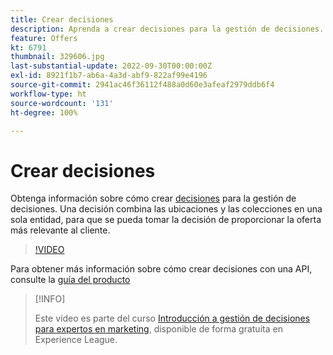 ```yaml
---
title: Crear decisiones
description: Aprenda a crear decisiones para la gestión de decisiones. Una decisión combina las ubicaciones y las colecciones en una sola entidad, para que se pueda tomar la decisión de proporcionar la oferta más relevante al cliente.
feature: Offers
kt: 6791
thumbnail: 329606.jpg
last-substantial-update: 2022-09-30T00:00:00Z
exl-id: 8921f1b7-ab6a-4a3d-abf9-822af99e4196
source-git-commit: 2941ac46f36112f488a0d60e3afeaf2979ddb6f4
workflow-type: ht
source-wordcount: '131'
ht-degree: 100%

---
```


# Crear decisiones

Obtenga información sobre cómo crear [decisiones](https://experienceleague.adobe.com/docs/journey-optimizer/using/offer-decisioniong/create-manage-activities/create-offer-activities.html?lang=es) para la gestión de decisiones. Una decisión combina las ubicaciones y las colecciones en una sola entidad, para que se pueda tomar la decisión de proporcionar la oferta más relevante al cliente.

>[!VIDEO](https://video.tv.adobe.com/v/329606?quality=12&learn=on)

Para obtener más información sobre cómo crear decisiones con una API, consulte la [guía del producto](https://experienceleague.adobe.com/docs/journey-optimizer/using/offer-decisioniong/api-reference/activities-api/create.html?lang=es)

>[!INFO]
>
> Este vídeo es parte del curso [Introducción a gestión de decisiones para expertos en marketing](https://experienceleague.adobe.com/?recommended=ExperiencePlatform-U-1-2020.1.offerdecisioning), disponible de forma gratuita en Experience League.
